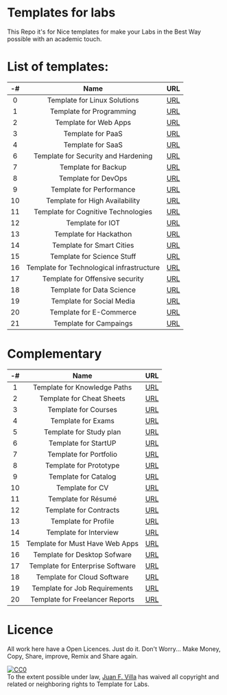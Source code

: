 Templates for labs
==================
This Repo it's for Nice templates for make your Labs in the Best Way possible with an academic touch.

List of templates:
=================
-# | Name | URL |
 :--: | :--: | :--: |
 0 | Template for Linux Solutions | [URL](https://www.google.com "Google's Homepage") |
 1 | Template for Programming | [URL](https://www.google.com "Google's Homepage") |
 2 | Template for Web Apps | [URL](https://www.google.com "Google's Homepage") |
 3 | Template for PaaS | [URL](https://www.google.com "Google's Homepage") |
 4 | Template for SaaS  | [URL](https://www.google.com "Google's Homepage") |
 6 | Template for Security and Hardening | [URL](https://www.google.com "Google's Homepage") |
 7 | Template for Backup | [URL](https://www.google.com "Google's Homepage") |
 8 | Template for DevOps  | [URL](https://www.google.com "Google's Homepage") |
 9 | Template for Performance  | [URL](https://www.google.com "Google's Homepage") |
 10 | Template for High Availability  | [URL](https://www.google.com "Google's Homepage") |
 11 | Template for Cognitive Technologies  | [URL](https://www.google.com "Google's Homepage") |
 12 | Template for IOT | [URL](https://www.google.com "Google's Homepage") |
 13 | Template for Hackathon | [URL](https://www.google.com "Google's Homepage") |
 14 | Template for Smart Cities | [URL](https://www.google.com "Google's Homepage") |
 15 | Template for Science Stuff | [URL](https://www.google.com "Google's Homepage") |
 16 | Template for Technological infrastructure | [URL](https://www.google.com "Google's Homepage") |
 17 | Template for Offensive security | [URL](https://www.google.com "Google's Homepage") |
 18 | Template for Data Science | [URL](https://www.google.com "Google's Homepage") | 
 19 | Template for Social Media | [URL](https://www.google.com "Google's Homepage") |
 20 | Template for E-Commerce | [URL](https://www.google.com "Google's Homepage") |
 21 | Template for Campaings | [URL](https://www.google.com "Google's Homepage") | 

 
 Complementary
 =============
 -# | Name | URL |
 :--: | :--: | :--: |
 1 | Template for Knowledge Paths  | [URL](https://www.google.com "Google's Homepage") |
 2 | Template for Cheat Sheets  | [URL](https://www.google.com "Google's Homepage") |
 3 | Template for Courses  | [URL](https://www.google.com "Google's Homepage") |
 4 | Template for Exams | [URL](https://www.google.com "Google's Homepage") |
 5 | Template for Study plan | [URL](https://www.google.com "Google's Homepage") |
 6 | Template for StartUP | [URL](https://www.google.com "Google's Homepage") |
 7 | Template for Portfolio | [URL](https://www.google.com "Google's Homepage") |
 8 | Template for Prototype | [URL](https://www.google.com "Google's Homepage") |
 9 | Template for Catalog | [URL](https://www.google.com "Google's Homepage") |
 10 | Template for CV | [URL](https://www.google.com "Google's Homepage") |
 11 | Template for Résumé | [URL](https://www.google.com "Google's Homepage") |
 12 | Template for Contracts | [URL](https://www.google.com "Google's Homepage") |
 13 | Template for Profile | [URL](https://www.google.com "Google's Homepage") | 
 14 | Template for Interview | [URL](https://www.google.com "Google's Homepage") | 
 15 | Template for Must Have Web Apps | [URL](https://www.google.com "Google's Homepage") |
 16 | Template for Desktop Sofware| [URL](https://www.google.com "Google's Homepage") |
 17 | Template for Enterprise Software | [URL](https://www.google.com "Google's Homepage") |
 18 | Template for Cloud Software | [URL](https://www.google.com "Google's Homepage") | 
 19 | Template for Job Requirements | [URL](https://www.google.com "Google's Homepage") | 
 20 | Template for Freelancer Reports | [URL](https://www.google.com "Google's Homepage") | 
 
 
Licence
=======
All work here have a Open Licences. Just do it. Don't Worry... Make Money, Copy, Share, improve, Remix and Share again.

<p xmlns:dct="http://purl.org/dc/terms/">
  <a rel="license"
     href="http://creativecommons.org/publicdomain/zero/1.0/">
    <img src="http://i.creativecommons.org/p/zero/1.0/88x31.png" style="border-style: none;" alt="CC0" />
  </a>
  <br />
  To the extent possible under law,
  <a rel="dct:publisher"
     href="https://about.me/juanfvilla">
    <span property="dct:title">Juan F. Villa</span></a>
  has waived all copyright and related or neighboring rights to
  <span property="dct:title">Template for Labs</span>.
</p>
